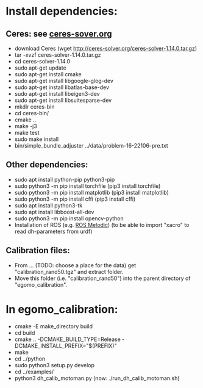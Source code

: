 Install dependencies:
=====================

Ceres: see [ceres-sover.org](http://ceres-solver.org/installation.html)
------
* download Ceres (wget http://ceres-solver.org/ceres-solver-1.14.0.tar.gz)
* tar -xvzf ceres-solver-1.14.0.tar.gz
* cd ceres-solver-1.14.0
* sudo apt-get update
* sudo apt-get install cmake
* sudo apt-get install libgoogle-glog-dev
* sudo apt-get install libatlas-base-dev
* sudo apt-get install libeigen3-dev
* sudo apt-get install libsuitesparse-dev
* mkdir ceres-bin
* cd ceres-bin/
* cmake ..
* make -j3
* make test
* sudo make install
* bin/simple_bundle_adjuster ../data/problem-16-22106-pre.txt

Other dependencies:
-------------------
* sudo apt install python-pip python3-pip
* sudo python3 -m pip install torchfile   (pip3 install torchfile)
* sudo python3 -m pip install matplotlib  (pip3 install matplotlib)
* sudo python3 -m pip install cffi        (pip3 install cffi)
* sudo apt install python3-tk
* sudo apt install libboost-all-dev
* sudo python3 -m pip install opencv-python
* Installation of ROS (e.g. [ROS Melodic](http://wiki.ros.org/melodic/Installation/Ubuntu))
  (to be able to import "xacro" to read dh-parameters from urdf)

Calibration files:
------------------
* From ... (TODO: choose a place for the data)
get "calibration_rand50.tgz" and extract folder.
* Move this folder (i.e. "calibration_rand50") into the parent directory of "egomo_calibration".

In egomo_calibration:
=====================
* cmake -E make_directory build
* cd build
* cmake .. -DCMAKE_BUILD_TYPE=Release -DCMAKE_INSTALL_PREFIX="$(PREFIX)"
* make
* cd ../python
* sudo python3 setup.py develop
* cd ../examples/
* python3 dh_calib_motoman.py (now: ./run_dh_calib_motoman.sh)
